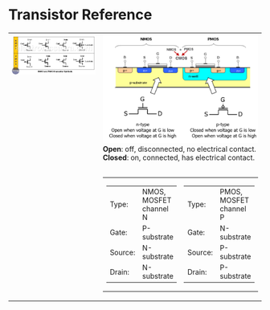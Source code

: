 # Transistor Reference

<table>
<tr>
    <td valign='top' width='50%'>
        <img src='./images/symbols-nmos-pmos-transistor.png' width='100%'>
    </td>
    <td valign='top' width='50%'>
        <img src='./images/nmos-pmos.png' width='100%'>
        <b>Open</b>: off, disconnected, no electrical contact.<br>
        <b>Closed</b>: on, connected, has electrical contact.<br><br>
        <table>
        <tr>
            <td>
                <table>
                <tr>
                    <td>Type:</td><td>NMOS, MOSFET channel N</td>
                </tr>
                <tr>
                    <td>Gate:</td><td>P-substrate</td>
                </tr>
                <tr>
                    <td>Source:</td><td>N-substrate</td>
                </tr>
                <tr>
                    <td>Drain:</td><td>N-substrate</td>
                </tr>
                </table>
            </td>
            <td>
                <table>
                <tr>
                    <td>Type:</td><td>PMOS, MOSFET channel P</td>
                </tr>
                <tr>
                    <td>Gate:</td><td>N-substrate</td>
                </tr>
                <tr>
                    <td>Source:</td><td>P-substrate</td>
                </tr>
                <tr>
                    <td>Drain:</td><td>P-substrate</td>
                </tr>
                </table>
            </td>
        </tr>
        </table>
    </td>
</tr>
</table>






